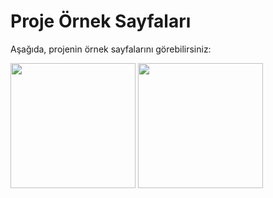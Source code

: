 # Proje Örnek Sayfaları

Aşağıda, projenin örnek sayfalarını görebilirsiniz:

<img src="https://github.com/user-attachments/assets/4379762c-4fc3-4147-8ca3-559216b0659e" width="200" />

<img src="https://github.com/user-attachments/assets/d81b1420-df17-46f4-a1da-a1e592c38675" width="200" />


